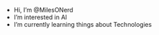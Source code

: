 - Hi, I’m @MilesONerd 
- I’m interested in AI
- I’m currently learning things about Technologies

<!---
Enzo Fuke/MilesONerd is a ✨ special ✨ repository because its `README.md` (this file) appears on your GitHub profile.
You can click the Preview link to take a look at your changes.
--->
